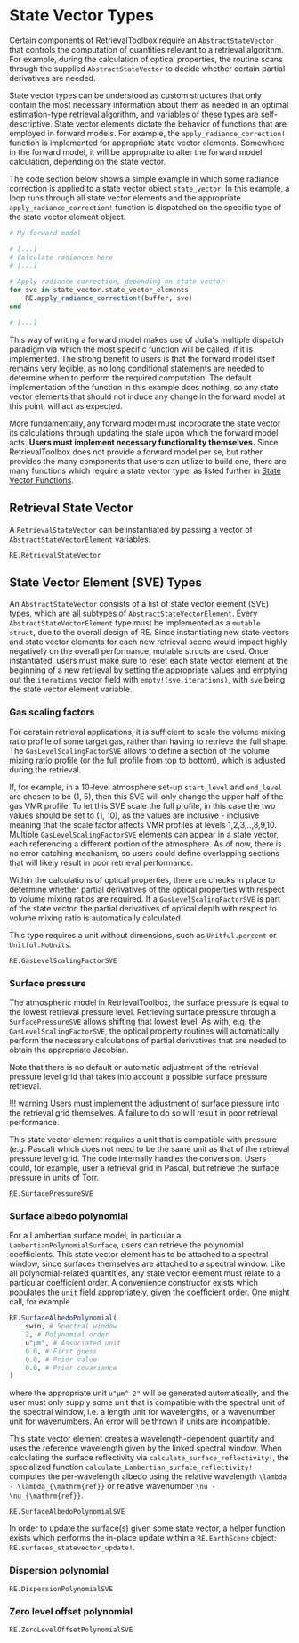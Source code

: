 # State Vector Types

Certain components of RetrievalToolbox require an `AbstractStateVector` that controls the computation of quantities relevant to a retrieval algorithm. For example, during the calculation of optical properties, the routine scans through the supplied `AbstractStateVector` to decide whether certain partial derivatives are needed.

State vector types can be understood as custom structures that only contain the most necessary information about them as needed in an optimal estimation-type retrieval algorithm, and variables of these types are self-descriptive. State vector elements dictate the behavior of functions that are employed in forward models. For example, the `apply_radiance_correction!` function is implemented for appropriate state vector elements. Somewhere in the forward model, it will be appropraite to alter the forward model calculation, depending on the state vector.

The code section below shows a simple example in which some radiance correction is applied to a state vector object `state_vector`. In this example, a loop runs through all state vector elements and the appropriate `apply_radiance_correction!` function is dispatched on the specific type of the state vector element object.

```julia
# My forward model

# [...]
# Calculate radiances here
# [...]

# Apply radiance correction, depending on state vector
for sve in state_vector.state_vector_elements
    RE.apply_radiance_correction!(buffer, sve)
end

# [...]

```

This way of writing a forward model makes use of Julia's multiple dispatch paradigm via which the most specific function will be called, if it is implemented. The strong benefit to users is that the forward model itself remains very legible, as no long conditional statements are needed to determine when to perform the required computation. The default implementation of the function in this example does nothing, so any state vector elements that should not induce any change in the forward model at this point, will act as expected.

More fundamentally, any forward model must incorporate the state vector its calculations through updating the state upon which the forward model acts. **Users must implement necessary functionality themselves.**  Since RetrievalToolbox does not provide a forward model per se, but rather provides the many components that users can utilize to build one, there are many functions which require a state vector type, as listed further in [State Vector Functions](@ref).

## Retrieval State Vector

A `RetrievalStateVector` can be instantiated by passing a vector of  `AbstractStateVectorElement` variables.

```@docs
RE.RetrievalStateVector
```

## State Vector Element (SVE) Types

An `AbstractStateVector` consists of a list of state vector element (SVE) types, which are all subtypes of `AbstractStateVectorElement`. Every `AbstractStateVectorElement` type must be implemented as a `mutable struct`, due to the overall design of RE. Since instantiating new state vectors and state vector elements for each new retrieval scene would impact highly negatively on the overall performance, mutable structs are used. Once instantiated, users must make sure to reset each state vector element at the beginning of a new retrieval by setting the appropriate values and emptying out the `iterations` vector field with `empty!(sve.iterations)`, with `sve` being the state vector element variable.

### Gas scaling factors

For ceratain retrieval applications, it is sufficient to scale the volume mixing ratio profile of some target gas, rather than having to retrieve the full shape. The `GasLevelScalingFactorSVE` allows to define a section of the volume mixing ratio profile (or the full profile from top to bottom), which is adjusted during the retrieval.

If, for example, in a 10-level atmosphere set-up `start_level` and `end_level` are chosen to be (1, 5), then this SVE will only change the upper half of the gas VMR profile. To let this SVE scale the full profile, in this case the two values should be set to (1, 10), as the values are inclusive - inclusive meaning that the scale factor affects VMR profiles at levels 1,2,3,..,8,9,10. Multiple `GasLevelScalingFactorSVE` elements can appear in a state vector, each referencing a different portion of the atmosphere. As of now, there is no error catching mechanism, so users could define overlapping sections that will likely result in poor retrieval performance.

Within the calculations of optical properties, there are checks in place to determine whether partial derivatives of the optical properties with respect to volume mixing ratios are required. If a `GasLevelScalingFactorSVE` is part of the state vector, the partial derivatives of optical depth with respect to volume mixing ratio is automatically  calculated.

This type requires a unit without dimensions, such as `Unitful.percent` or `Unitful.NoUnits`.

```@docs
RE.GasLevelScalingFactorSVE
```

### Surface pressure

The atmospheric model in RetrievalToolbox, the surface pressure is equal to the lowest retrieval pressure level. Retrieving surface pressure through a `SurfacePressureSVE` allows shifting that lowest level. As with, e.g. the `GasLevelScalingFactorSVE`, the optical property routines will automatically perform the necessary calculations of partial derivatives that are needed to obtain the appropriate Jacobian.

Note that there is no default or automatic adjustment of the retrieval pressure level grid that takes into account a possible surface pressure retrieval.

!!! warning
    Users must implement the adjustment of surface pressure into the retrieval grid themselves. A failure to do so will result in poor retrieval performance.

This state vector element requires a unit that is compatible with pressure (e.g. Pascal) which does not need to be the same unit as that of the retrieval pressure level grid. The code internally handles the conversion. Users could, for example, user a retrieval grid in Pascal, but retrieve the surface pressure in units of Torr.

```@docs
RE.SurfacePressureSVE
```

### Surface albedo polynomial

For a Lambertian surface model, in particular a `LambertianPolynomialSurface`, users can
retrieve the polynomial coefficients. This state vector element has to be attached to a spectral window, since surfaces themselves are attached to a spectral window. Like all polynomial-related
quantities, any state vector element must relate to a particular coefficient order. A convenience constructor exists which populates the `unit` field appropriately, given the coefficient order. One might call, for example

```julia
RE.SurfaceAlbedoPolynomial(
    swin, # Spectral window
    2, # Polynomial order
    u"µm", # Associated unit
    0.0, # First guess
    0.0, # Prior value
    0.0, # Prior covariance
)
```
where the appropriate unit `u"µm^-2"` will be generated automatically, and the user must only supply some unit that is compatible with the spectral unit of the spectral window, i.e. a length unit for wavelengths, or a wavenumber unit for wavenumbers. An error will be thrown if units are incompatible.

This state vector element creates a wavelength-dependent quantity and uses the reference wavelength given by the linked spectral window. When calculating the surface reflectivity via `calculate_surface_reflectivity!`, the specialized function `calculate_Lambertian_surface_reflectivity!` computes the per-wavelength albedo using the relative wavelength ``\lambda - \lambda_{\mathrm{ref}}`` or relative wavenumber ``\nu - \nu_{\mathrm{ref}}``.

```@docs
RE.SurfaceAlbedoPolynomialSVE
```

In order to update the surface(s) given some state vector, a helper function exists which performs the in-place update within a `RE.EarthScene` object: `RE.surfaces_statevector_update!`.

### Dispersion polynomial



```@docs
RE.DispersionPolynomialSVE
```

### Zero level offset polynomial

```@docs
RE.ZeroLevelOffsetPolynomialSVE
```